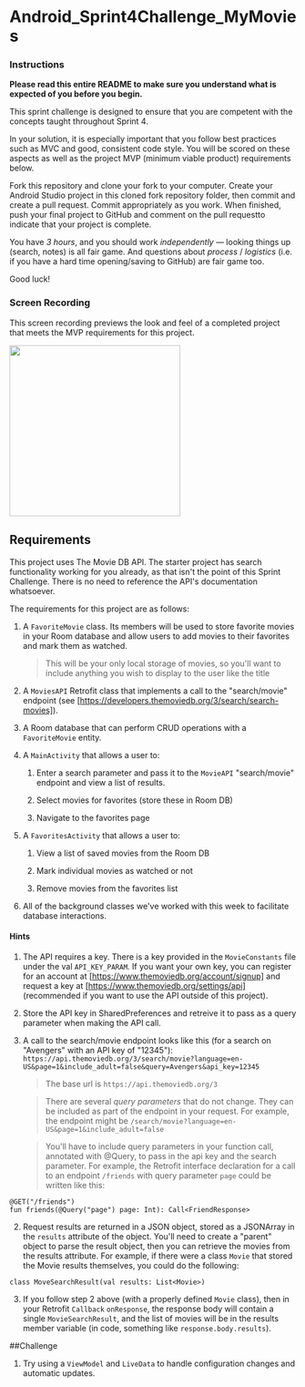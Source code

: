 # Android_Sprint4Challenge_MyMovies

### Instructions

**Please read this entire README to make sure you understand what is expected of you before you begin.**

This sprint challenge is designed to ensure that you are competent with the concepts taught throughout Sprint 4.

In your solution, it is especially important that you follow best practices such as MVC and good, consistent code style. You will be scored on these aspects as well as the project MVP (minimum viable product) requirements below.

Fork this repository and clone your fork to your computer. Create your Android Studio project in this cloned fork repository folder, then commit and create a pull request. Commit appropriately as you work. When finished, push your final project to GitHub and comment on the pull requestto indicate that your project is complete.

You have *3 hours*, and you should work *independently* — looking things up (search, notes) is all fair game. And questions about *process* / *logistics* (i.e. if you have a hard time opening/saving to GitHub) are fair game too.

Good luck!

### Screen Recording

This screen recording previews the look and feel of a completed project that meets the MVP requirements for this project.

<img src="./myMoviesDemo_shorter.webm" width="300">

## Requirements

This project uses The Movie DB API. The starter project has search functionality working for you already, as that isn't the point of this Sprint Challenge. There is no need to reference the API's documentation whatsoever.

The requirements for this project are as follows:

1. A `FavoriteMovie` class. Its members will be used to store favorite movies in your Room database and allow users to add movies to their favorites and mark them as watched.

   > This will be your only local storage of movies, so you'll want to include anything you wish to  display to the user like the title

2. A `MoviesAPI` Retrofit class that implements a call to the "search/movie" endpoint (see [https://developers.themoviedb.org/3/search/search-movies]).

3. A Room database that can perform CRUD operations with a `FavoriteMovie` entity.

4. A `MainActivity` that allows a user to:

   1. Enter a search parameter and pass it to the `MovieAPI` "search/movie" endpoint and view a list of results.

   2. Select movies for favorites (store these in Room DB)

   3. Navigate to the favorites page

5. A `FavoritesActivity` that allows a user to:

   1. View a list of saved movies from the Room DB

   2. Mark individual movies as watched or not

   3. Remove movies from the favorites list

6. All of the background classes we've worked with this week to facilitate database interactions. 

#### Hints
1. The API requires a key. There is a key provided in the `MovieConstants` file under the val `API_KEY_PARAM`. If you want your own key, you can register for an account at [https://www.themoviedb.org/account/signup] and request a key at [https://www.themoviedb.org/settings/api] (recommended if you want to use the API outside of this project).

2. Store the API key in SharedPreferences and retreive it to pass as a query parameter when making the API call.

3. A call to the search/movie endpoint looks like this (for a search on "Avengers" with an API key of "12345"): `https://api.themoviedb.org/3/search/movie?language=en-US&page=1&include_adult=false&query=Avengers&api_key=12345`

      > The base url is `https://api.themoviedb.org/3`

      > There are several *query parameters* that do not change. They can be included as part of the endpoint in your request. For example, the endpoint might be `/search/movie?language=en-US&page=1&include_adult=false`

      > You'll have to include query parameters in your function call, annotated with @Query, to pass in the api key and the search parameter. For example, the Retrofit interface declaration for a call to an endpoint `/friends` with query parameter `page` could be written like this:

```
@GET("/friends")
fun friends(@Query("page") page: Int): Call<FriendResponse>
```

2. Request results are returned in a JSON object, stored as a JSONArray in the `results` attribute of the object. You'll need to create a "parent" object to parse the result object, then you can retrieve the movies from the results attribute. For example, if there were a class `Movie` that stored the Movie results themselves, you could do the following:

```
class MoveSearchResult(val results: List<Movie>)
```

3. If you follow step 2 above (with a properly defined `Movie` class), then in your Retrofit `Callback` `onResponse`, the response body will contain a single `MovieSearchResult`, and the list of movies will be in the results member variable (in code, something like `response.body.results`).

##Challenge
1. Try using a `ViewModel` and `LiveData` to handle configuration changes and automatic updates.